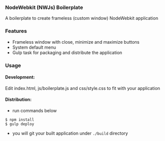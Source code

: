 ### NodeWebkit (NWJs) Boilerplate

A boilerplate to create frameless (custom window) NodeWebkit application

### Features
- Frameless window with close, minimize and maximize buttons
- System default menu
- Gulp task for packaging and distribute the application

### Usage

#### Development:
Edit index.html, js/boilerplate.js and css/style.css to fit with your application

#### Distribution:
- run commands below
 ```
 $ npm install
 $ gulp deploy
 ```
- you will git your built application under `./build` directory